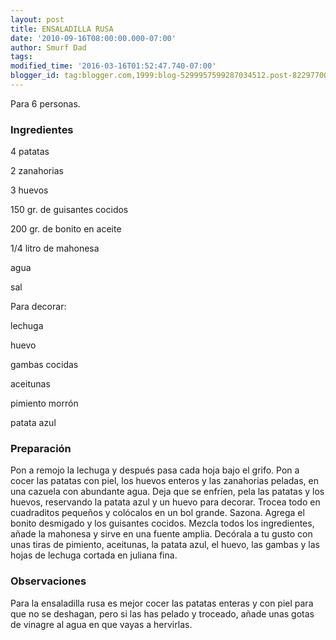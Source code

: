 ```yaml
---
layout: post
title: ENSALADILLA RUSA
date: '2010-09-16T08:00:00.000-07:00'
author: Smurf Dad
tags: 
modified_time: '2016-03-16T01:52:47.740-07:00'
blogger_id: tag:blogger.com,1999:blog-5299957599287034512.post-8229770072790606932
---
```


Para 6 personas.

<h3>Ingredientes</h3>

4 patatas

2 zanahorias

3 huevos

150 gr. de guisantes cocidos

200 gr. de bonito en aceite

1/4 litro de mahonesa

agua

sal

Para decorar:

lechuga

huevo

gambas cocidas

aceitunas

pimiento morrón

patata azul

<h3>Preparación</h3>

Pon a remojo la lechuga y después pasa cada hoja bajo el grifo. Pon a cocer las patatas con piel, los huevos enteros y las zanahorias peladas, en una cazuela con abundante agua. Deja que se enfríen, pela las patatas y los huevos, reservando la patata azul y un huevo para decorar. Trocea todo en cuadraditos pequeños y colócalos en un bol grande. Sazona. Agrega el bonito desmigado y los guisantes cocidos. Mezcla todos los ingredientes, añade la mahonesa y sirve en una fuente amplia. Decórala a tu gusto con unas tiras de pimiento, aceitunas, la patata azul, el huevo, las gambas y las hojas de lechuga cortada en juliana fina.

<h3>Observaciones</h3>

Para la ensaladilla rusa es mejor cocer las patatas enteras y con piel para que no se deshagan, pero si las has pelado y troceado, añade unas gotas de vinagre al agua en que vayas a hervirlas.

